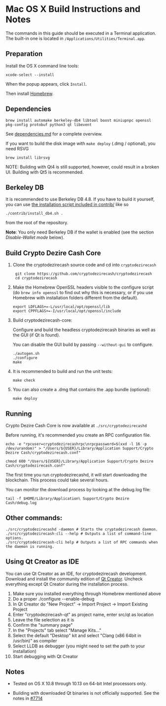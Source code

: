 Mac OS X Build Instructions and Notes
====================================
The commands in this guide should be executed in a Terminal application.
The built-in one is located in `/Applications/Utilities/Terminal.app`.

Preparation
-----------
Install the OS X command line tools:

`xcode-select --install`

When the popup appears, click `Install`.

Then install [Homebrew](https://brew.sh).

Dependencies
----------------------

    brew install automake berkeley-db4 libtool boost miniupnpc openssl pkg-config protobuf python3 qt libevent

See [dependencies.md](dependencies.md) for a complete overview.

If you want to build the disk image with `make deploy` (.dmg / optional), you need RSVG

    brew install librsvg

NOTE: Building with Qt4 is still supported, however, could result in a broken UI. Building with Qt5 is recommended.

Berkeley DB
-----------
It is recommended to use Berkeley DB 4.8. If you have to build it yourself,
you can use [the installation script included in contrib/](/contrib/install_db4.sh)
like so

```shell
./contrib/install_db4.sh .
```

from the root of the repository.

**Note**: You only need Berkeley DB if the wallet is enabled (see the section *Disable-Wallet mode* below).

Build Crypto Dezire Cash Core
------------------------

1. Clone the cryptodezirecash source code and cd into `cryptodezirecash`

        git clone https://github.com/cryptodezirecash/cryptodezirecash
        cd cryptodezirecash

2.  Make the Homebrew OpenSSL headers visible to the configure script  (do ```brew info openssl``` to find out why this is necessary, or if you use Homebrew with installation folders different from the default).

        export LDFLAGS+=-L/usr/local/opt/openssl/lib
        export CPPFLAGS+=-I/usr/local/opt/openssl/include

3.  Build cryptodezirecash-core:

    Configure and build the headless cryptodezirecash binaries as well as the GUI (if Qt is found).

    You can disable the GUI build by passing `--without-gui` to configure.

        ./autogen.sh
        ./configure
        make

4.  It is recommended to build and run the unit tests:

        make check

5.  You can also create a .dmg that contains the .app bundle (optional):

        make deploy

Running
-------

Crypto Dezire Cash Core is now available at `./src/cryptodezirecashd`

Before running, it's recommended you create an RPC configuration file.

    echo -e "rpcuser=cryptodezirecashrpc\nrpcpassword=$(xxd -l 16 -p /dev/urandom)" > "/Users/${USER}/Library/Application Support/Crypto Dezire Cash/cryptodezirecash.conf"

    chmod 600 "/Users/${USER}/Library/Application Support/Crypto Dezire Cash/cryptodezirecash.conf"

The first time you run cryptodezirecashd, it will start downloading the blockchain. This process could take several hours.

You can monitor the download process by looking at the debug.log file:

    tail -f $HOME/Library/Application\ Support/Crypto Dezire Cash/debug.log

Other commands:
-------

    ./src/cryptodezirecashd -daemon # Starts the cryptodezirecash daemon.
    ./src/cryptodezirecash-cli --help # Outputs a list of command-line options.
    ./src/cryptodezirecash-cli help # Outputs a list of RPC commands when the daemon is running.

Using Qt Creator as IDE
------------------------
You can use Qt Creator as an IDE, for cryptodezirecash development.
Download and install the community edition of [Qt Creator](https://www.qt.io/download/).
Uncheck everything except Qt Creator during the installation process.

1. Make sure you installed everything through Homebrew mentioned above
2. Do a proper ./configure --enable-debug
3. In Qt Creator do "New Project" -> Import Project -> Import Existing Project
4. Enter "cryptodezirecash-qt" as project name, enter src/qt as location
5. Leave the file selection as it is
6. Confirm the "summary page"
7. In the "Projects" tab select "Manage Kits..."
8. Select the default "Desktop" kit and select "Clang (x86 64bit in /usr/bin)" as compiler
9. Select LLDB as debugger (you might need to set the path to your installation)
10. Start debugging with Qt Creator

Notes
-----

* Tested on OS X 10.8 through 10.13 on 64-bit Intel processors only.

* Building with downloaded Qt binaries is not officially supported. See the notes in [#7714](https://github.com/bitcoin/bitcoin/issues/7714)
